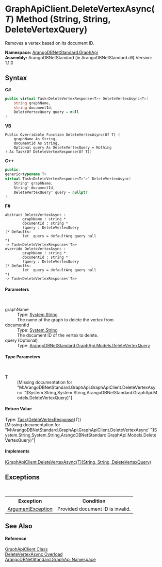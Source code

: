 # GraphApiClient.DeleteVertexAsync(*T*) Method (String, String, DeleteVertexQuery)
 

Removes a vertex based on its document ID.

**Namespace:**&nbsp;<a href="5db3e172-88fa-722f-6e7f-25b7310b3db3">ArangoDBNetStandard.GraphApi</a><br />**Assembly:**&nbsp;ArangoDBNetStandard (in ArangoDBNetStandard.dll) Version: 1.1.0

## Syntax

**C#**<br />
``` C#
public virtual Task<DeleteVertexResponse<T>> DeleteVertexAsync<T>(
	string graphName,
	string documentId,
	DeleteVertexQuery query = null
)

```

**VB**<br />
``` VB
Public Overridable Function DeleteVertexAsync(Of T) ( 
	graphName As String,
	documentId As String,
	Optional query As DeleteVertexQuery = Nothing
) As Task(Of DeleteVertexResponse(Of T))
```

**C++**<br />
``` C++
public:
generic<typename T>
virtual Task<DeleteVertexResponse<T>^>^ DeleteVertexAsync(
	String^ graphName, 
	String^ documentId, 
	DeleteVertexQuery^ query = nullptr
)
```

**F#**<br />
``` F#
abstract DeleteVertexAsync : 
        graphName : string * 
        documentId : string * 
        ?query : DeleteVertexQuery 
(* Defaults:
        let _query = defaultArg query null
*)
-> Task<DeleteVertexResponse<'T>> 
override DeleteVertexAsync : 
        graphName : string * 
        documentId : string * 
        ?query : DeleteVertexQuery 
(* Defaults:
        let _query = defaultArg query null
*)
-> Task<DeleteVertexResponse<'T>> 
```


#### Parameters
&nbsp;<dl><dt>graphName</dt><dd>Type: <a href="https://docs.microsoft.com/dotnet/api/system.string" target="_blank" rel="noopener noreferrer">System.String</a><br />The name of the graph to delete the vertex from.</dd><dt>documentId</dt><dd>Type: <a href="https://docs.microsoft.com/dotnet/api/system.string" target="_blank" rel="noopener noreferrer">System.String</a><br />The document ID of the vertex to delete.</dd><dt>query (Optional)</dt><dd>Type: <a href="df20bb91-9c54-a743-9fc8-6da99b3fcd44">ArangoDBNetStandard.GraphApi.Models.DeleteVertexQuery</a><br /></dd></dl>

#### Type Parameters
&nbsp;<dl><dt>T</dt><dd>\[Missing <typeparam name="T"/> documentation for "M:ArangoDBNetStandard.GraphApi.GraphApiClient.DeleteVertexAsync``1(System.String,System.String,ArangoDBNetStandard.GraphApi.Models.DeleteVertexQuery)"\]</dd></dl>

#### Return Value
Type: <a href="https://docs.microsoft.com/dotnet/api/system.threading.tasks.task-1" target="_blank" rel="noopener noreferrer">Task</a>(<a href="846351a4-1029-f0cc-581a-5bf497b1e178">DeleteVertexResponse</a>(*T*))<br />\[Missing <returns> documentation for "M:ArangoDBNetStandard.GraphApi.GraphApiClient.DeleteVertexAsync``1(System.String,System.String,ArangoDBNetStandard.GraphApi.Models.DeleteVertexQuery)"\]

#### Implements
<a href="131d8e0a-f614-dac2-811c-5ccc356e1e23">IGraphApiClient.DeleteVertexAsync(T)(String, String, DeleteVertexQuery)</a><br />

## Exceptions
&nbsp;<table><tr><th>Exception</th><th>Condition</th></tr><tr><td><a href="https://docs.microsoft.com/dotnet/api/system.argumentexception" target="_blank" rel="noopener noreferrer">ArgumentException</a></td><td>Provided document ID is invalid.</td></tr></table>

## See Also


#### Reference
<a href="fbeb06c2-7ca5-a17a-b0c2-96abac64dfaa">GraphApiClient Class</a><br /><a href="b5b11cb7-59ec-9358-604c-b3b490e2219e">DeleteVertexAsync Overload</a><br /><a href="5db3e172-88fa-722f-6e7f-25b7310b3db3">ArangoDBNetStandard.GraphApi Namespace</a><br />
